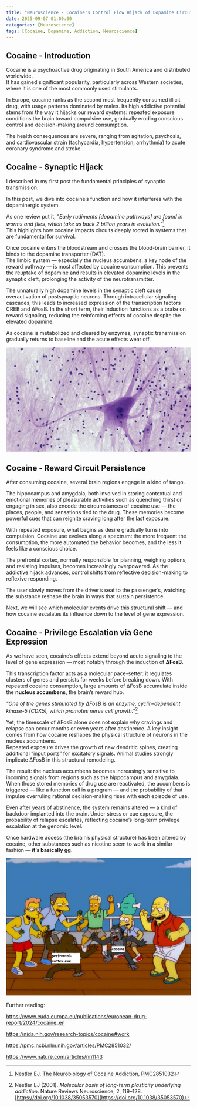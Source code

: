 ```yaml
---
title: "Neuroscience - Cocaine's Control Flow Hijack of Dopamine Circuits"
date: 2025-09-07 01:00:00 
categories: [Neuroscience]
tags: [Cocaine, Dopamine, Addiction, Neuroscience]
---
```


## Cocaine - Introduction

Cocaine is a psychoactive drug originating in South America and distributed worldwide.  
It has gained significant popularity, particularly across Western societies, where it is one of the most commonly used stimulants.  

In Europe, cocaine ranks as the second most frequently consumed illicit drug, with usage patterns dominated by males. Its high addictive potential stems from the way it hijacks our reward systems: repeated exposure conditions the brain toward compulsive use, gradually eroding conscious control and decision-making around consumption.  

The health consequences are severe, ranging from agitation, psychosis, and cardiovascular strain (tachycardia, hypertension, arrhythmia) to acute coronary syndrome and stroke.

## Cocaine - Synaptic Hijack

I described in my first post the fundamental principles of synaptic transmission.  

In this post, we dive into cocaine’s function and how it interferes with the dopaminergic system. 

As one review put it, *"Early rudiments [dopamine pathways] are found in worms and flies, which take us back 2 billion years in evolution."*[^1]  
This highlights how cocaine impacts circuits deeply rooted in systems that are fundamental for survival.  

Once cocaine enters the bloodstream and crosses the blood-brain barrier, it binds to the dopamine transporter (DAT).  
The limbic system — especially the nucleus accumbens, a key node of the reward pathway — is most affected by cocaine consumption.
This prevents the reuptake of dopamine and results in elevated dopamine levels in the synaptic cleft, prolonging the activity of the neurotransmitter.  

The unnaturally high dopamine levels in the synaptic cleft cause overactivation of postsynaptic neurons. Through intracellular signaling cascades, this leads to increased expression of the transcription factors CREB and ΔFosB. In the short term, their induction functions as a brake on reward signaling, reducing the reinforcing effects of cocaine despite the elevated dopamine.

As cocaine is metabolized and cleared by enzymes, synaptic transmission gradually returns to baseline and the acute effects wear off.  

![neuron](/assets/neuroscience/neuro.jpg)

## Cocaine - Reward Circuit Persistence

After consuming cocaine, several brain regions engage in a kind of tango.

The hippocampus and amygdala, both involved in storing contextual and emotional memories of pleasurable activities such as quenching thirst or engaging in sex, also encode the circumstances of cocaine use — the places, people, and sensations tied to the drug. These memories become powerful cues that can reignite craving long after the last exposure.

With repeated exposure, what begins as desire gradually turns into compulsion. Cocaine use evolves along a spectrum: the more frequent the consumption, the more automated the behavior becomes, and the less it feels like a conscious choice.

The prefrontal cortex, normally responsible for planning, weighing options, and resisting impulses, becomes increasingly overpowered. As the addictive hijack advances, control shifts from reflective decision-making to reflexive responding.

The user slowly moves from the driver’s seat to the passenger’s, watching the substance reshape the brain in ways that sustain persistence.

Next, we will see which molecular events drive this structural shift — and how cocaine escalates its influence down to the level of gene expression.

## Cocaine - Privilege Escalation via Gene Expression

As we have seen, cocaine’s effects extend beyond acute signaling to the level of gene expression — most notably through the induction of **ΔFosB**.

This transcription factor acts as a molecular pace-setter: it regulates clusters of genes and persists for weeks before breaking down. With repeated cocaine consumption, large amounts of ΔFosB accumulate inside the **nucleus accumbens**, the brain’s reward hub.

*"One of the genes stimulated by ΔFosB is an enzyme, cyclin-dependent kinase-5 (CDK5), which promotes nerve cell growth."*[^2]

Yet, the timescale of ΔFosB alone does not explain why cravings and relapse can occur months or even years after abstinence. A key insight comes from how cocaine reshapes the physical structure of neurons in the nucleus accumbens.  
Repeated exposure drives the growth of new dendritic spines, creating additional “input ports” for excitatory signals. Animal studies strongly implicate ΔFosB in this structural remodeling.

The result: the nucleus accumbens becomes increasingly sensitive to incoming signals from regions such as the hippocampus and amygdala. When those stored memories of drug use are reactivated, the accumbens is triggered — like a function call in a program — and the probability of that impulse overruling rational decision-making rises with each episode of use.

Even after years of abstinence, the system remains altered — a kind of backdoor implanted into the brain. Under stress or cue exposure, the probability of relapse escalates, reflecting cocaine’s long-term privilege escalation at the genomic level.

Once hardware access (the brain’s physical structure) has been altered by cocaine, other substances such as nicotine seem to work in a similar fashion — **it’s basically gg.**



![meme](/assets/neuroscience/simpsons2.png)


Further reading:

https://www.euda.europa.eu/publications/european-drug-report/2024/cocaine_en

https://nida.nih.gov/research-topics/cocaine#work

https://pmc.ncbi.nlm.nih.gov/articles/PMC2851032/

https://www.nature.com/articles/nn1143



[^1]: [Nestler EJ, The Neurobiology of Cocaine Addiction, PMC2851032](https://pmc.ncbi.nlm.nih.gov/articles/PMC2851032/)
[^2]: Nestler EJ (2001). *Molecular basis of long-term plasticity underlying addiction*. Nature Reviews Neuroscience, 2, 119–128. [https://doi.org/10.1038/35053570](https://doi.org/10.1038/35053570)

